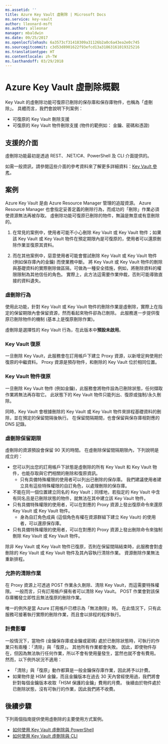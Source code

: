 ```yaml
---
ms.assetid: ''
title: Azure Key Vault 虛刪除 | Microsoft Docs
ms.service: key-vault
author: lleonard-msft
ms.author: alleonar
manager: mbaldwin
ms.date: 09/25/2017
ms.openlocfilehash: 6a3573cf31418309a31126b2a0c6a43ea2e0c745
ms.sourcegitcommit: c3d53d8901622f93efcd13a31863161019325216
ms.translationtype: HT
ms.contentlocale: zh-TW
ms.lasthandoff: 03/29/2018
---
```

# <a name="azure-key-vault-soft-delete-overview"></a>Azure Key Vault 虛刪除概觀

Key Vault 的虛刪除功能可復原已刪除的保存庫和保存庫物件，也稱為「虛刪除」。 具體而言，我們會說明下列案例：

- 可復原的 Key Vault 刪除支援
- 可復原的 Key Vault 物件刪除支援 (物件的範例如： 金鑰、密碼和憑證)

## <a name="supporting-interfaces"></a>支援的介面

虛刪除功能最初是透過 REST、.NET/C#、PowerShell 及 CLI 介面提供的。

如需一般資訊，請參閱這些介面的參考資料來了解更多詳細資料：[Key Vault 參考](https://docs.microsoft.com/azure/key-vault/)。

## <a name="scenarios"></a>案例

Azure Key Vault 是由 Azure Resource Manager 管理的追蹤資源。 Azure Resource Manager 也會指定妥善定義的刪除行為，而成功的「刪除」作業必須使資源無法再被存取。 虛刪除功能可復原已刪除的物件，無論是無意或有意刪除的。

1. 在常見的案例中，使用者可能不小心刪除 Key Vault 或 Key Vault 物件；如果該 Key Vault 或 Key Vault 物件在預定期限內是可復原的，使用者可以還原刪除作業並復原其資料。

2. 而在其他案例中，惡意使用者可能會嘗試刪除 Key Vault 或 Key Vault 物件 (例如保存庫內的金鑰) 而使業務中斷。 將 Key Vault 或 Key Vault 物件的刪除與基礎資料的實際刪除做區隔，可做為一種安全措施，例如，將刪除資料的權限限制為其他信任的角色。 實際上，此方法這需要作業仲裁，否則可能導致直接的資料遺失。

### <a name="soft-delete-behavior"></a>虛刪除行為

使用此功能，針對 Key Vault 或 Key Vault 物件的刪除作業是虛刪除，實際上在指定的保留期限內會保留資源，然而看起來物件卻為已刪除。 此服務進一步提供復原已刪除物件的機制 (基本上是復原刪除作業)。 

虛刪除是選擇性的 Key Vault 行為，在此版本中**預設未啟用**。 

### <a name="key-vault-recovery"></a>Key Vault 復原

一旦刪除 Key Vault，此服務會在訂用帳戶下建立 Proxy 資源，以新增足夠使用於復原的中繼資料。 Proxy 資源是預存物件，和刪除的 Key Vault 位於相同位置。 

### <a name="key-vault-object-recovery"></a>Key Vault 物件復原

一旦刪除 Key Vault 物件 (例如金鑰)，此服務會將物件設為已刪除狀態，任何擷取作業將無法再存取它。 此狀態下的 Key Vault 物件只能列出、復原或強制/永久刪除。 

同時，Key Vault 會根據刪除的 Key Vault 或 Key Vault 物件來排程基礎資料的刪除，並在預定的保留間隔後執行。 在保留間隔期間，也會保留與保存庫相對應的 DNS 記錄。

### <a name="soft-delete-retention-period"></a>虛刪除保留期限

虛刪除的資源預設會保留 90 天的時間。 在虛刪除保留間隔期限內，下列說明是成立的：

- 您可以列出您的訂用帳戶下狀態是虛刪除的所有 Key Vault 和 Key Vault 物件，也能存取與它們相關的刪除和復原資訊。
    - 只有具備特殊權限的使用者可以列出已刪除的保存庫。 我們建議使用者建立具有這些特殊權限的自訂角色，以處理刪除的保存庫。
- 不能在同一個位置建立同名的 Key Vault；同樣地，若指定的 Key Vault 中含有同名且是已刪除狀態的物件，就無法在其中建立該 Key Vault 物件。 
- 只有具備特殊權限的使用者，可以在對應的 Proxy 資源上發出復原命令來還原 Key Vault 或 Key Vault 物件。
    - 身為自訂角色成員 (這個角色有權在資源群組下建立 Key Vault) 的使用者，可以還原保存庫。
- 只有具備特殊權限的使用者，可以在對應的 Proxy 資源上發出刪除命令來強制刪除 Key Vault 或 Key Vault 物件。

除非 Key Vault 或 Key Vault 物件已復原，否則在保留間隔結束時，此服務會對虛刪除的 Key Vault 或 Key Vault 物件及其內容執行清除作業。 資源刪除作業無法重新排程。

### <a name="permitted-purge"></a>允許的清除作業

在 Proxy 資源上可透過 POST 作業永久刪除、清除 Key Vault，而這需要特殊權限。 一般而言，只有訂用帳戶擁有者可以清除 Key Vault。 POST 作業會對該保存庫觸發立即性且無法復原的刪除作業。 

唯一的例外是當 Azure 訂用帳戶已標示為「無法刪除」時。 在此情況下，只有此服務可接著執行實際的刪除作業，而且會以排程的程序執行。 

### <a name="billing-implications"></a>計費影響

一般情況下，當物件 (金鑰保存庫或金鑰或密碼) 處於已刪除狀態時，可執行的作業只有兩種：「清除」與「復原」。 其他所有作業都會失敗。 因此，即使物件存在，但因為無法執行任何作業，所以不會有使用量發生，當然也就不會有費用。 然而，以下例外狀況不適用：

- 「清除」與「復原」動作都算是一般金鑰保存庫作業，因此將予以計費。
- 如果物件是 HSM 金鑰，而且金鑰版本在過去 30 天內曾經使用過，我們將會針對每個金鑰版本收取「HSM 保護的金鑰」費用的月費。 後續由於物件處於已刪除狀態，沒有可執行的作業，因此我們將不收費。

## <a name="next-steps"></a>後續步驟

下列兩個指南提供使用虛刪除的主要使用方式案例。

- [如何使用 Key Vault 虛刪除與 PowerShell](key-vault-soft-delete-powershell.md) 
- [如何使用 Key Vault 虛刪除與 CLI](key-vault-soft-delete-cli.md)

